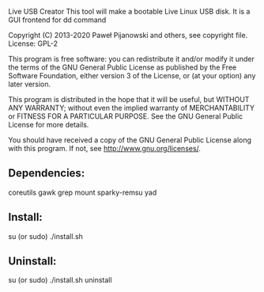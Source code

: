Live USB Creator
This tool will make a bootable Live Linux USB disk. It is a GUI frontend for dd command

Copyright (C) 2013-2020 Paweł Pijanowski and others, see copyright file.
License: GPL-2

This program is free software: you can redistribute it and/or modify
it under the terms of the GNU General Public License as published by
the Free Software Foundation, either version 3 of the License, or
(at your option) any later version.

This program is distributed in the hope that it will be useful,
but WITHOUT ANY WARRANTY; without even the implied warranty of
MERCHANTABILITY or FITNESS FOR A PARTICULAR PURPOSE.  See the
GNU General Public License for more details.

You should have received a copy of the GNU General Public License
along with this program.  If not, see <http://www.gnu.org/licenses/>.

Dependencies:
-------------
coreutils
gawk
grep
mount
sparky-remsu
yad

Install:
-------------
su (or sudo) 
./install.sh

Uninstall:
-------------
su (or sudo)
./install.sh uninstall
